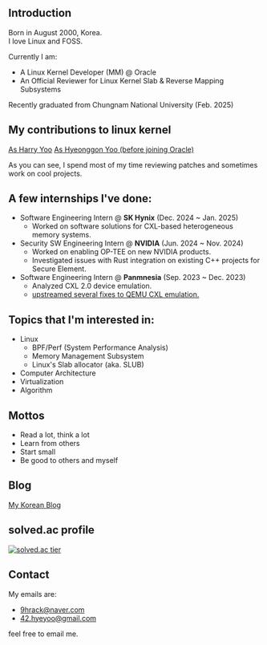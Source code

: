 ## Introduction

Born in August 2000, Korea.  
I love Linux and FOSS.  

Currently I am:
- A Linux Kernel Developer (MM) @ Oracle
- An Official Reviewer for Linux Kernel Slab & Reverse Mapping Subsystems

Recently graduated from Chungnam National University (Feb. 2025)

## My contributions to linux kernel

[As Harry Yoo](https://lwn.net/ksdb/developers/show?dev=36768)
[As Hyeonggon Yoo (before joining Oracle)](https://lwn.net/ksdb/developers/show?dev=2684)

As you can see, I spend most of my time reviewing patches and sometimes work on cool projects.

## A few internships I've done:
- Software Engineering Intern @ **SK Hynix** (Dec. 2024 ~ Jan. 2025)
  - Worked on software solutions for CXL-based heterogeneous memory systems.
- Security SW Engineering Intern @ **NVIDIA** (Jun. 2024 ~ Nov. 2024)
  - Worked on enabling OP-TEE on new NVIDIA products.
  - Investigated issues with Rust integration on existing C++ projects for Secure Element.
- Software Engineering Intern @ **Panmnesia** (Sep. 2023 ~ Dec. 2023)
  - Analyzed CXL 2.0 device emulation.
  - [upstreamed several fixes to QEMU CXL emulation.](https://gitlab.com/qemu-project/qemu/-/commits/master?search=Hyeonggon+Yoo)

## Topics that I'm interested in:  
  - Linux
    - BPF/Perf (System Performance Analysis)
    - Memory Management Subsystem
    - Linux's Slab allocator (aka. SLUB)
  - Computer Architecture
  - Virtualization
  - Algorithm

## Mottos
- Read a lot, think a lot
- Learn from others
- Start small
- Be good to others and myself

## Blog
[My Korean Blog](https://hyeyoo.com)  

## solved.ac profile
[![solved.ac tier](http://mazassumnida.wtf/api/v2/generate_badge?boj=hygoni)](https://solved.ac/hygoni)

## Contact

My emails are:
  - 9hrack@naver.com
  - 42.hyeyoo@gmail.com

feel free to email me.
